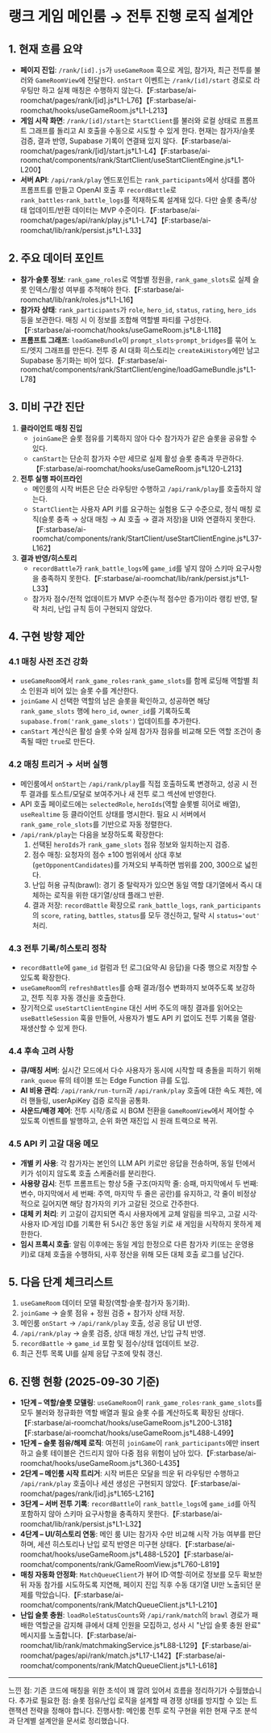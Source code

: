 # 랭크 게임 메인룸 → 전투 진행 로직 설계안

## 1. 현재 흐름 요약
- **페이지 진입**: `/rank/[id].js`가 `useGameRoom` 훅으로 게임, 참가자, 최근 전투를 불러와 `GameRoomView`에 전달한다. `onStart` 이벤트는 `/rank/[id]/start` 경로로 라우팅만 하고 실제 매칭은 수행하지 않는다.【F:starbase/ai-roomchat/pages/rank/[id].js†L1-L76】【F:starbase/ai-roomchat/hooks/useGameRoom.js†L1-L213】
- **게임 시작 화면**: `/rank/[id]/start`는 `StartClient`를 불러와 로컬 상태로 프롬프트 그래프를 돌리고 AI 호출을 수동으로 시도할 수 있게 한다. 현재는 참가자/슬롯 검증, 결과 반영, Supabase 기록이 연결돼 있지 않다.【F:starbase/ai-roomchat/pages/rank/[id]/start.js†L1-L4】【F:starbase/ai-roomchat/components/rank/StartClient/useStartClientEngine.js†L1-L200】
- **서버 API**: `/api/rank/play` 엔드포인트는 `rank_participants`에서 상대를 뽑아 프롬프트를 만들고 OpenAI 호출 후 `recordBattle`로 `rank_battles`·`rank_battle_logs`를 적재하도록 설계돼 있다. 다만 슬롯 충족/상태 업데이트/반환 데이터는 MVP 수준이다.【F:starbase/ai-roomchat/pages/api/rank/play.js†L1-L74】【F:starbase/ai-roomchat/lib/rank/persist.js†L1-L33】

## 2. 주요 데이터 포인트
- **참가·슬롯 정보**: `rank_game_roles`로 역할별 정원을, `rank_game_slots`로 실제 슬롯 인덱스/활성 여부를 추적해야 한다.【F:starbase/ai-roomchat/lib/rank/roles.js†L1-L16】
- **참가자 상태**: `rank_participants`가 `role`, `hero_id`, `status`, `rating`, `hero_ids` 등을 보관한다. 매칭 시 이 정보를 조합해 역할별 파티를 구성한다.【F:starbase/ai-roomchat/hooks/useGameRoom.js†L8-L118】
- **프롬프트 그래프**: `loadGameBundle`이 `prompt_slots`·`prompt_bridges`를 묶어 노드/엣지 그래프를 만든다. 전투 중 AI 대화 히스토리는 `createAiHistory`에만 남고 Supabase 동기화는 비어 있다.【F:starbase/ai-roomchat/components/rank/StartClient/engine/loadGameBundle.js†L1-L78】

## 3. 미비 구간 진단
1. **클라이언트 매칭 진입**
   - `joinGame`은 슬롯 점유를 기록하지 않아 다수 참가자가 같은 슬롯을 공유할 수 있다.
   - `canStart`는 단순히 참가자 수만 세므로 실제 활성 슬롯 충족과 무관하다.【F:starbase/ai-roomchat/hooks/useGameRoom.js†L120-L213】
2. **전투 실행 파이프라인**
   - 메인룸의 시작 버튼은 단순 라우팅만 수행하고 `/api/rank/play`를 호출하지 않는다.
   - `StartClient`는 사용자 API 키를 요구하는 실험용 도구 수준으로, 정식 매칭 로직(슬롯 충족 → 상대 매칭 → AI 호출 → 결과 저장)을 UI와 연결하지 못한다.【F:starbase/ai-roomchat/components/rank/StartClient/useStartClientEngine.js†L37-L162】
3. **결과 반영/히스토리**
   - `recordBattle`가 `rank_battle_logs`에 `game_id`를 넣지 않아 스키마 요구사항을 충족하지 못한다.【F:starbase/ai-roomchat/lib/rank/persist.js†L1-L33】
   - 참가자 점수/전적 업데이트가 MVP 수준(누적 점수만 증가)이라 랭킹 반영, 탈락 처리, 난입 규칙 등이 구현되지 않았다.

## 4. 구현 방향 제안
### 4.1 매칭 사전 조건 강화
- `useGameRoom`에서 `rank_game_roles`·`rank_game_slots`를 함께 로딩해 역할별 최소 인원과 비어 있는 슬롯 수를 계산한다.
- `joinGame` 시 선택한 역할의 남은 슬롯을 확인하고, 성공하면 해당 `rank_game_slots` 행에 `hero_id`, `owner_id`를 기록하도록 `supabase.from('rank_game_slots')` 업데이트를 추가한다.
- `canStart` 계산식은 활성 슬롯 수와 실제 참가자 점유를 비교해 모든 역할 조건이 충족될 때만 `true`로 만든다.

### 4.2 매칭 트리거 → 서버 실행
- 메인룸에서 `onStart`는 `/api/rank/play`를 직접 호출하도록 변경하고, 성공 시 전투 결과를 토스트/모달로 보여주거나 새 전투 로그 섹션에 반영한다.
- API 호출 페이로드에는 `selectedRole`, `heroIds`(역할 슬롯별 히어로 배열), `useRealtime` 등 클라이언트 상태를 명시한다. 필요 시 서버에서 `rank_game_role_slots`를 기반으로 자동 정렬한다.
- `/api/rank/play`는 다음을 보장하도록 확장한다:
  1. 선택된 `heroIds`가 `rank_game_slots` 점유 정보와 일치하는지 검증.
  2. 점수 매칭: 요청자의 점수 ±100 범위에서 상대 후보(`getOpponentCandidates`)를 가져오되 부족하면 범위를 200, 300으로 넓힌다.
  3. 난입 허용 규칙(brawl): 경기 중 탈락자가 있으면 동일 역할 대기열에서 즉시 대체하는 로직을 위한 대기열/상태 플래그 반환.
  4. 결과 저장: `recordBattle` 확장으로 `rank_battle_logs`, `rank_participants`의 `score`, `rating`, `battles`, `status`를 모두 갱신하고, 탈락 시 `status='out'` 처리.

### 4.3 전투 기록/히스토리 정착
- `recordBattle`에 `game_id` 컬럼과 턴 로그(요약·AI 응답)을 다중 행으로 저장할 수 있도록 확장한다.
- `useGameRoom`의 `refreshBattles`를 승패 결과/점수 변화까지 보여주도록 보강하고, 전투 직후 자동 갱신을 호출한다.
- 장기적으로 `useStartClientEngine` 대신 서버 주도의 매칭 결과를 읽어오는 `useBattleSession` 훅을 만들어, 사용자가 별도 API 키 없이도 전투 기록을 열람·재생산할 수 있게 한다.

### 4.4 후속 고려 사항
- **큐/매칭 서버**: 실시간 모드에서 다수 사용자가 동시에 시작할 때 충돌을 피하기 위해 `rank_queue` 류의 테이블 또는 Edge Function 큐를 도입.
- **AI 비용 관리**: `/api/rank/run-turn`과 `/api/rank/play` 호출에 대한 속도 제한, 에러 핸들링, userApiKey 검증 로직을 공통화.
- **사운드/배경 제어**: 전투 시작/종료 시 BGM 전환을 `GameRoomView`에서 제어할 수 있도록 이벤트를 발행하고, 순위 화면 재진입 시 원래 트랙으로 복귀.

### 4.5 API 키 고갈 대응 메모
- **개별 키 사용**: 각 참가자는 본인의 LLM API 키로만 응답을 전송하며, 동일 턴에서 키가 섞이지 않도록 호출 스케줄러를 분리한다.
- **사용량 감시**: 전투 프롬프트는 항상 5줄 구조(마지막 줄: 승패, 마지막에서 두 번째: 변수, 마지막에서 세 번째: 주역, 마지막 두 줄은 공란)를 유지하고, 각 줄이 비정상적으로 길어지면 해당 참가자의 키가 고갈된 것으로 간주한다.
- **대체 키 처리**: 키 고갈이 감지되면 즉시 사용자에게 교체 알림을 띄우고, 고갈 시각·사용자 ID·게임 ID를 기록한 뒤 5시간 동안 동일 키로 새 게임을 시작하지 못하게 제한한다.
- **임시 프록시 호출**: 알림 이후에는 동일 게임 한정으로 다른 참가자 키(또는 운영용 키)로 대체 호출을 수행하되, 사후 정산을 위해 모든 대체 호출 로그를 남긴다.

## 5. 다음 단계 체크리스트
1. `useGameRoom` 데이터 모델 확장(역할·슬롯·참가자 동기화).
2. `joinGame` → 슬롯 점유 + 정원 검증 + 참가자 상태 저장.
3. 메인룸 `onStart` → `/api/rank/play` 호출, 성공 응답 UI 반영.
4. `/api/rank/play` → 슬롯 검증, 상대 매칭 개선, 난입 규칙 반영.
5. `recordBattle` → `game_id` 포함 및 점수/상태 업데이트 보강.
6. 최근 전투 목록 UI를 실제 응답 구조에 맞춰 갱신.

## 6. 진행 현황 (2025-09-30 기준)
- **1단계 – 역할/슬롯 모델링**: `useGameRoom`이 `rank_game_roles`·`rank_game_slots`를 모두 불러와 정규화한 역할 배열과 필요 슬롯 수를 계산하도록 확장된 상태다.【F:starbase/ai-roomchat/hooks/useGameRoom.js†L200-L318】【F:starbase/ai-roomchat/hooks/useGameRoom.js†L488-L499】
- **1단계 – 슬롯 점유/해제 로직**: 여전히 `joinGame`이 `rank_participants`에만 insert하고 슬롯 테이블은 건드리지 않아 다중 점유 위험이 남아 있다.【F:starbase/ai-roomchat/hooks/useGameRoom.js†L360-L435】
- **2단계 – 메인룸 시작 트리거**: 시작 버튼은 모달을 띄운 뒤 라우팅만 수행하고 `/api/rank/play` 호출이나 세션 생성은 구현되지 않았다.【F:starbase/ai-roomchat/pages/rank/[id].js†L165-L216】
- **3단계 – 서버 전투 기록**: `recordBattle`이 `rank_battle_logs`에 `game_id`를 아직 포함하지 않아 스키마 요구사항을 충족하지 못한다.【F:starbase/ai-roomchat/lib/rank/persist.js†L1-L32】
- **4단계 – UI/히스토리 연동**: 메인 룸 UI는 참가자 수만 비교해 시작 가능 여부를 판단하며, 세션 히스토리나 난입 로직 반영은 미구현 상태다.【F:starbase/ai-roomchat/hooks/useGameRoom.js†L488-L520】【F:starbase/ai-roomchat/components/rank/GameRoomView.js†L760-L819】
- **매칭 자동화 안정화**: `MatchQueueClient`가 뷰어 ID·역할·히어로 정보를 모두 확보한 뒤 자동 참가를 시도하도록 지연해, 페이지 진입 직후 수동 대기열 UI만 노출되던 문제를 막았습니다.【F:starbase/ai-roomchat/components/rank/MatchQueueClient.js†L1-L210】
- **난입 슬롯 충원**: `loadRoleStatusCounts`와 `/api/rank/match`의 `brawl` 경로가 패배한 역할군을 감지해 큐에서 대체 인원을 모집하고, 성사 시 "난입 슬롯 충원 완료" 메시지를 노출합니다.【F:starbase/ai-roomchat/lib/rank/matchmakingService.js†L88-L129】【F:starbase/ai-roomchat/pages/api/rank/match.js†L17-L142】【F:starbase/ai-roomchat/components/rank/MatchQueueClient.js†L1-L618】

---
느낀 점: 기존 코드에 매칭을 위한 초석이 꽤 깔려 있어서 흐름을 정리하기가 수월했습니다.
추가로 필요한 점: 슬롯 점유/난입 로직을 설계할 때 경쟁 상태를 방지할 수 있는 트랜잭션 전략을 정해야 합니다.
진행사항: 메인룸 전투 로직 구현을 위한 현재 구조 분석과 단계별 설계안을 문서로 정리했습니다.
